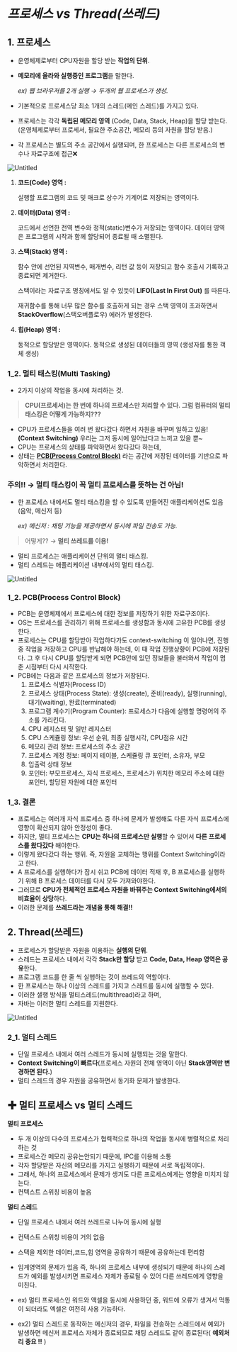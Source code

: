 # *프로세스 vs Thread(쓰레드)*

## 1. 프로세스

- 운영체제로부터 CPU자원을 할당 받는 **작업의 단위**.
- **메모리에 올라와 실행중인 프로그램**을 말한다.
    
    *ex) 웹 브라우저를 2개 실행 → 두개의 웹 프로세스가 생성.*
    
- 기본적으로 프로세스당 최소 1개의 스레드(메인 스레드)를 가지고 있다.
- 프로세스는 각각 **독립된 메모리 영역** (Code, Data, Stack, Heap)을 할당 받는다.
(운영체제로부터 프로세서, 필요한 주소공간, 메모리 등의 자원을 할당 받음.)
- 각 프로세스는 별도의 주소 공간에서 실행되며, 한 프로세스는 다른 프로세스의 변수나 자료구조에 접근❌

![Untitled](https://s3.us-west-2.amazonaws.com/secure.notion-static.com/18da5ccb-f86e-4407-bd4c-4e06425d3d28/Untitled.png?X-Amz-Algorithm=AWS4-HMAC-SHA256&X-Amz-Content-Sha256=UNSIGNED-PAYLOAD&X-Amz-Credential=AKIAT73L2G45EIPT3X45%2F20220703%2Fus-west-2%2Fs3%2Faws4_request&X-Amz-Date=20220703T032916Z&X-Amz-Expires=86400&X-Amz-Signature=2ac5d2fdc1543bec1de044d2ccb7ba9177354a21f5954f5cba7a24b5000e4702&X-Amz-SignedHeaders=host&response-content-disposition=filename%20%3D%22Untitled.png%22&x-id=GetObject)

1. **코드(Code) 영역 :** 
    
    실행할 프로그램의 코드 및 매크로 상수가 기계어로 저장되는 영역이다.
    
2. **데이터(Data) 영역 :** 
    
    코드에서 선언한 전역 변수와 정적(static)변수가 저장되는 영역이다. 데이터 영역은 프로그램의 시작과 함께 할당되어 종료될 때 소멸된다.
    
3. **스택(Stack) 영역 :**
    
    함수 안에 선언된 지역변수, 매개변수, 리턴 값 등이 저장되고 함수 호출시 기록하고 종료되면 제거한다.
    
    스택이라는 자료구조 명칭에서도 알 수 있듯이 **LIFO(Last In First Out)** 를 따른다.
    
    재귀함수를 통해 너무 많은 함수를 호출하게 되는 경우 스택 영역이 초과하면서 **StackOverflow**(스택오버플로우) 에러가 발생한다.
    
4. **힙(Heap) 영역 :**
    
    동적으로 할당받은 영역이다. 동적으로 생성된 데이터들의 영역 (생성자를 통한 객체 생성)
    

### 1_2. 멀티 태스킹(Multi Tasking)

- 2가지 이상의 작업을 동시에 처리하는 것.

> **CPU(프로세서)는 한 번에 하나의 프로세스만 처리할 수 있다. 그럼 컴퓨터의 멀티태스킹은 어떻게 가능하지???**
> 
- CPU가 프로세스들을 여러 번 왔다갔다 하면서 자원을 바꾸며 일하고 있음! **(Context Switching)** 우리는 그저 동시에 일어났다고 느끼고 있을 뿐~
- CPU는 프로세스의 상태를 파악하면서 왔다갔다 하는데,
- 상태는 **[PCB(Process Control Block)](https://www.notion.so/Spring-58cf917851864e31bff153a4d5c8b825)** 라는 공간에 저장된 데이터를 기반으로 파악하면서 처리한다.

### 주의!! → 멀티 태스킹이 꼭 멀티 프로세스를 뜻하는 건 아님!

- 한 프로세스 내에서도 멀티 태스킹을 할 수 있도록 만들어진 애플리케이션도 있음 (음악, 메신저 등)
    
    *ex) 메신저 : 채팅 기능을 제공하면서 동시에 파일 전송도 가능.*
    

> 어떻게?? → **멀티 쓰레드를 이용!**
> 
- 멀티 프로세스는 애플리케이션 단위의 멀티 태스킹.
- 멀티 스레드는 애플리케이션 내부에서의 멀티 태스킹.

![Untitled](https://s3.us-west-2.amazonaws.com/secure.notion-static.com/a8259fd3-e48d-402c-bfd6-64df27015fc8/Untitled.png?X-Amz-Algorithm=AWS4-HMAC-SHA256&X-Amz-Content-Sha256=UNSIGNED-PAYLOAD&X-Amz-Credential=AKIAT73L2G45EIPT3X45%2F20220703%2Fus-west-2%2Fs3%2Faws4_request&X-Amz-Date=20220703T032940Z&X-Amz-Expires=86400&X-Amz-Signature=08b52aeb69ed11c17f2fab4be0b92df93451a81d043f8091cffe178fe9e4bcc7&X-Amz-SignedHeaders=host&response-content-disposition=filename%20%3D%22Untitled.png%22&x-id=GetObject)

### 1_2. PCB(Process Control Block)

- PCB는 운영체제에서 프로세스에 대한 정보를 저장하기 위한 자료구조이다.
- OS는 프로세스를 관리하기 위해 프로세스를 생성함과 동시에 고유한 PCB를 생성한다.
- 프로세스는 CPU를 할당받아 작업하다가도 context-switching 이 일어나면, 진행중 작업을 저장하고 CPU를 반납해야 하는데, 이 때 작업 진행상황이 PCB에 저장된다. 그 후 다시 CPU를 할당받게 되면 PCB안에 있던 정보들을 불러와서 작업이 멈춘 시점부터 다시 시작한다.
- PCB에는 다음과 같은 프로세스의 정보가 저장된다.
    1. 프로세스 식별자(Process ID)
    2. 프로세스 상태(Process State): 생성(create), 준비(ready), 실행(running), 대기(waiting), 완료(terminated)
    3. 프로그램 계수기(Program Counter): 프로세스가 다음에 실행할 명령어의 주소를 가리킨다.
    4. CPU 레지스터 및 일반 레지스터
    5. CPU 스케쥴링 정보: 우선 순위, 최종 실행시각, CPU점유 시간
    6. 메모리 관리 정보: 프로세스의 주소 공간
    7. 프로세스 계정 정보: 페이지 테이블, 스케쥴링 큐 포인터, 소유자, 부모
    8. 입출력 상태 정보
    9. 포인터: 부모프로세스, 자식 프로세스, 프로세스가 위치한 메모리 주소에 대한 포인터, 할당된 자원에 대한 포인터

### 1_3. 결론

- 프로세스는 여러개 자식 프로세스 중 하나에 문제가 발생해도 다른 자식 프로세스에 영향이 확산되지 않아 안정성이 좋다.
- 하지만, 멀티 프로세스는 **CPU는 하나의 프로세스만 실행**할 수 있어서 **다른 프로세스를 왔다갔다** 해야한다.
- 이렇게 왔다갔다 하는 행위. 즉, 자원을 교체하는 행위를 Context Switching이라고 한다.
- A 프로세스를 실행하다가 잠시 쉬고 PCB에 데이터 적재 후, B 프로세스를 실행하기 위해 B 프로세스 데이터를 다시 모두 가져와야한다.
- 그러므로 **CPU가 전체적인 프로세스 자원을 바꿔주는 Context Switching에서의 비효율이 상당**하다.
- 이러한 문제를 **쓰레드라는 개념을 통해 해결!!**

## 2. Thread(쓰레드)

- 프로세스가 할당받은 자원을 이용하는 **실행의 단위**.
- 스레드는 프로세스 내에서 각각 **Stack만 할당** 받고 **Code, Data, Heap 영역은 공유**한다.
- 프로그램 코드를 한 줄 씩 실행하는 것이 쓰레드의 역할이다.
- 한 프로세스는 하나 이상의 스레드를 가지고 스레드를 동시에 실행할 수 있다.
- 이러한 샐행 방식을 멀티스레드(multithread)라고 하며,
- 자바는 이러한 멀티 스레드를 지원한다.

![Untitled](https://s3.us-west-2.amazonaws.com/secure.notion-static.com/6f078dec-e814-4f5e-af4f-f73e6442545f/Untitled.png?X-Amz-Algorithm=AWS4-HMAC-SHA256&X-Amz-Content-Sha256=UNSIGNED-PAYLOAD&X-Amz-Credential=AKIAT73L2G45EIPT3X45%2F20220703%2Fus-west-2%2Fs3%2Faws4_request&X-Amz-Date=20220703T032952Z&X-Amz-Expires=86400&X-Amz-Signature=89d3ce86b9de00f201bf2c0c6993e4561f057be00c5e7e7cd219e72a37db81c6&X-Amz-SignedHeaders=host&response-content-disposition=filename%20%3D%22Untitled.png%22&x-id=GetObject)

### 2_1. 멀티 스레드

- 단일 프로세스 내에서 여러 스레드가 동시에 실행되는 것을 말한다.
- **Context Switching이 빠르다**(프로세스 자원의 전체 영역이 아닌 **Stack영역만 변경하면 된다.**)
- 멀티 스레드의 경우 자원을 공유하면서 동기화 문제가 발생한다.

## ✚ 멀티 프로세스 vs 멀티 스레드

**멀티 프로세스**

- 두 개 이상의 다수의 프로세스가 협력적으로 하나의 작업을 동시에 병렬적으로 처리하는 것
- 프로세스간 메모리 공유는안되기 때문에, IPC를 이용해 소통
- 각자 할당받은 자신의 메모리를 가지고 실행하기 때문에 서로 독립적이다.
- 그래서, 하나의 프로세스에서 문제가 생겨도 다른 프로세스에게는 영향을 미치지 않는다.
- 컨텍스트 스위칭 비용이 높음

**멀티 스레드**

- 단일 프로세스 내에서 여러 쓰레드로 나누어 동시에 실행
- 컨텍스트 스위칭 비용이 거의 없음
- 스택을 제외한 데이터,코드,힙 영역을 공유하기 때문에 공유하는데 편리함
- 임계영역의 문제가 있음
즉, 하나의 프로세스 내부에 생성되기 때문에 하나의 스레드가 예외를 발생시키면 프로세스 자체가 종료될 수 있어 다른 쓰레드에게 영향을 미친다.

- ex) 멀티 프로세스인 워드와 액셀을 동시에 사용하던 중, 워드에 오류가 생겨서 먹통이 되더라도 엑셀은 여전히 사용 가능하다.
- ex2) 멀티 스레드로 동작하는 메신저의 경우, 파일을 전송하는 스레드에서 예외가 발생하면 메신저 프로세스 자체가 종료되므로 채팅 스레드도 같이 종료된다( **예외처리 중요 !!** )
